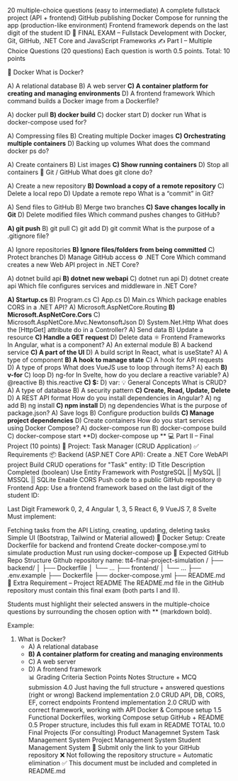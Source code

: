 20 multiple-choice questions (easy to intermediate)
A complete fullstack project (API + frontend)
GitHub publishing
Docker Compose for running the app (production-like environment)
Frontend framework depends on the last digit of the student ID
📝 FINAL EXAM – Fullstack Development with Docker, Git, GitHub, .NET Core and JavaScript Frameworks
✍️ Part I – Multiple Choice Questions (20 questions)
Each question is worth 0.5 points. Total: 10 points

🐳 Docker
What is Docker?

A) A relational database
B) A web server
**C) A container platform for creating and managing environments**
D) A frontend framework
Which command builds a Docker image from a Dockerfile?

A) docker pull
**B) docker build**
C) docker start
D) docker run
What is docker-compose used for?

A) Compressing files
B) Creating multiple Docker images
**C) Orchestrating multiple containers**
D) Backing up volumes
What does the command docker ps do?

A) Create containers
B) List images
**C) Show running containers**
D) Stop all containers
🌿 Git / GitHub
What does git clone do?

A) Create a new repository
**B) Download a copy of a remote repository**
C) Delete a local repo
D) Update a remote repo
What is a “commit” in Git?

A) Send files to GitHub
B) Merge two branches
**C) Save changes locally in Git**
D) Delete modified files
Which command pushes changes to GitHub?

**A) git push**
B) git pull
C) git add
D) git commit
What is the purpose of a .gitignore file?

A) Ignore repositories
**B) Ignore files/folders from being committed**
C) Protect branches
D) Manage GitHub access
⚙️ .NET Core
Which command creates a new Web API project in .NET Core?

A) dotnet build api
**B) dotnet new webapi**
C) dotnet run api
D) dotnet create api
Which file configures services and middleware in .NET Core?

**A) Startup.cs**
B) Program.cs
C) App.cs
D) Main.cs
Which package enables CORS in a .NET API?
A) Microsoft.AspNetCore.Routing
**B) Microsoft.AspNetCore.Cors**
C) Microsoft.AspNetCore.Mvc.NewtonsoftJson
D) System.Net.Http
What does the [HttpGet] attribute do in a Controller?
A) Send data
B) Update a resource
**C) Handle a GET request**
D) Delete data
⚛️ Frontend Frameworks
In Angular, what is a component?
A) An external module
B) A backend service
**C) A part of the UI**
D) A build script
In React, what is useState?
A) A type of component
**B) A hook to manage state**
C) A hook for API requests
D) A type of props
What does VueJS use to loop through items?
A) each
**B) v-for**
C) loop
D) ng-for
In Svelte, how do you declare a reactive variable?
A) @reactive
B) this.reactive
**C) $:**
D) var:
💡 General Concepts
What is CRUD?
A) A type of database
B) A security pattern
**C) Create, Read, Update, Delete**
D) A REST API format
How do you install dependencies in Angular?
A) ng add
B) ng install
**C) npm install**
D) ng dependencies
What is the purpose of package.json?
A) Save logs
B) Configure production builds
**C) Manage project dependencies**
D) Create containers
How do you start services using Docker Compose?
A) docker-compose run
B) docker-compose build
C) docker-compose start
**D) docker-compose up **
💻 Part II – Final Project (10 points)
🔧 Project: Task Manager (CRUD Application)
✅ Requirements
📦 Backend (ASP.NET Core API):
Create a .NET Core WebAPI project
Build CRUD operations for "Task" entity:
ID
Title
Description
Completed (boolean)
Use Entity Framework with PostgreSQL || MySQL || MSSQL || SQLite
Enable CORS
Push code to a public GitHub repository
🌐 Frontend App:
Use a frontend framework based on the last digit of the student ID:

Last Digit	Framework
0, 2, 4	Angular
1, 3, 5	React
6, 9	VueJS
7, 8	Svelte
Must implement:

Fetching tasks from the API
Listing, creating, updating, deleting tasks
Simple UI (Bootstrap, Tailwind or Material allowed)
🐳 Docker Setup:
Create Dockerfile for backend and frontend
Create docker-compose.yml to simulate production
Must run using docker-compose up
📁 Expected GitHub Repo Structure
Github repository name: tt4-final-project-simulation
/
├── backend/
│   ├── Dockerfile
│   └── ...
├── frontend/
│   └── ...
├── .env.example
├── Dockerfile
├── docker-compose.yml
├── README.md
📄 Extra Requirement – Project README
The README.md file in the GitHub repository must contain this final exam (both parts I and II).

Students must highlight their selected answers in the multiple-choice questions by surrounding the chosen option with ** (markdown bold).

Example:
1. What is Docker?  
   - A) A relational database  
   - **B) A container platform for creating and managing environments**  
   - C) A web server  
   - D) A frontend framework  
📊 Grading Criteria
Section	Points	Notes
Structure + MCQ submission	4.0	Just having the full structure + answered questions (right or wrong)
Backend implementation	2.0	CRUD API, DB, CORS, EF, correct endpoints
Frontend implementation	2.0	CRUD with correct framework, working with API
Docker & Compose setup	1.5	Functional Dockerfiles, working Compose setup
GitHub + README	0.5	Proper structure, includes this full exam in README
TOTAL	10.0	
Final Projects (For consulting)
Product Managemnet System
Task Management System
Project Management System
Student Management System
🚨 Submit only the link to your GitHub repository
❌ Not following the repository structure = Automatic elimination
✅ This document must be included and completed in README.md